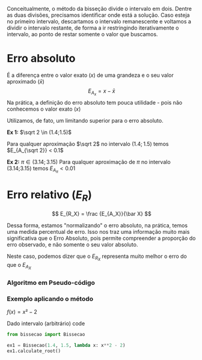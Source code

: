 
Conceitualmente, o método da bisseção divide o intervalo em dois. Dentre as duas divisões, precisamos identificar onde está a solução. Caso esteja no primeiro intervalo, descartamos o intervalo remanescente e voltamos a dividir o intervalo restante, de forma a ir restringindo iterativamente o intervalo, ao ponto de restar somente o valor que buscamos.

# Erro absoluto
É a diferença entre o valor exato $(x)$ de uma grandeza e o seu valor aproximado $(\bar x)$
$$
E_{A_x} = x - \bar x
$$
Na prática, a definição do erro absoluto tem pouca utilidade - pois não conhecemos o valor exato $(x)$

Utilizamos, de fato, um limitando superior para o erro absoluto.

**Ex 1:** $\sqrt 2 \in (1.4;1.5)$

Para qualquer aproximação $\sqrt 2$ no intervalo $(1.4;1.5)$ temos $E_{A_{\sqrt 2}} < 0.1$

**Ex 2:** $\pi \in (3.14;3.15)$
Para qualquer aproximação de $\pi$ no intervalo (3.14;3.15) temos $E_{A_{\pi}} < 0.01$

# Erro relativo ($E_R$)
$$
E_{R_X} = \frac {E_{A_X}}{\bar X}
$$

Dessa forma, estamos "normalizando" o erro absoluto, na prática, temos uma medida percentual de erro. Isso nos traz uma informação muito mais significativa que o Erro Absoluto, pois permite compreender a proporção do erro observado, e não somente o seu valor absoluto.

Neste caso, podemos dizer que o $E_{R_X}$ representa muito melhor o erro do que o $E_{A_X}$


### Algoritmo em Pseudo-código



### Exemplo aplicando o método

$f(x) = x² - 2$


Dado intervalo (arbitrário) code

```python
from bissecao import Bissecao

ex1 = Bissecao(1.4, 1.5, lambda x: x**2 - 2)
ex1.calculate_root()
```

